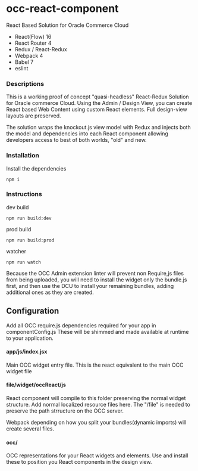 # occ-react-component

React Based Solution for Oracle Commerce Cloud

- React(Flow) 16
- React Router 4
- Redux / React-Redux
- Webpack 4
- Babel 7
- eslint

### Descriptions

This is a working proof of concept "quasi-headless" React-Redux Solution for Oracle commerce Cloud.
Using the Admin / Design View, you can create React based Web Content using custom React
elements. Full design-view layouts are preserved.

The solution wraps the knockout.js view model with Redux and injects both the model and dependencies
into each React component allowing developers access to best of both worlds, "old" and new.

### Installation

Install the dependencies

```
npm i
```

### Instructions

dev build

```
npm run build:dev
```

prod build

```
npm run build:prod
```

watcher

```
npm run watch
```

Because the OCC Admin extension linter will prevent non Require,js files from being uploaded,
you will need to install the widget only the bundle.js first, and then use the DCU to install your remaining
bundles, adding additional ones as they are created.

## Configuration

Add all OCC require.js dependencies required for your app in componentConfig.js
These will be shimmed and made available at runtime to your application.

#### app/js/index.jsx

Main OCC widget entry file. This is the react equivalent to the main OCC widget file

#### file/widget/occReact/js

React component will compile to this folder preserving the normal widget structure.
Add normal localized resource files here. The "/file" is needed to preserve the path strructure
on the OCC server.

Webpack depending on how you split your bundles(dynamic imports) will create several files.

#### occ/

OCC representations for your React widgets and elements. Use and install these to position you React components in the design view.
